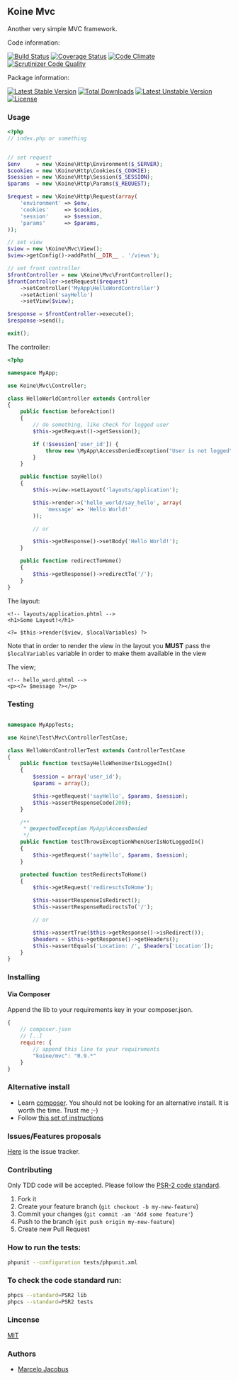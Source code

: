 Koine Mvc
-----------------

Another very simple MVC framework.

Code information:

[![Build Status](https://travis-ci.org/koinephp/Mvc.png?branch=master)](https://travis-ci.org/koinephp/Mvc)
[![Coverage Status](https://coveralls.io/repos/koinephp/Mvc/badge.png?branch=master)](https://coveralls.io/r/koinephp/Mvc?branch=master)
[![Code Climate](https://codeclimate.com/github/koinephp/Mvc.png)](https://codeclimate.com/github/koinephp/Mvc)
[![Scrutinizer Code Quality](https://scrutinizer-ci.com/g/koinephp/Mvc/badges/quality-score.png?b=master)](https://scrutinizer-ci.com/g/koinephp/Mvc/?branch=master)

Package information:

[![Latest Stable Version](https://poser.pugx.org/koine/mvc/v/stable.svg)](https://packagist.org/packages/koine/mvc)
[![Total Downloads](https://poser.pugx.org/koine/mvc/downloads.svg)](https://packagist.org/packages/koine/mvc)
[![Latest Unstable Version](https://poser.pugx.org/koine/mvc/v/unstable.svg)](https://packagist.org/packages/koine/mvc)
[![License](https://poser.pugx.org/koine/mvc/license.svg)](https://packagist.org/packages/koine/mvc)

### Usage

```php
<?php
// index.php or something


// set request
$env     = new \Koine\Http\Environment($_SERVER);
$cookies = new \Koine\Http\Cookies($_COOKIE);
$session = new \Koine\Http\Session($_SESSION);
$params  = new \Koine\Http\Params($_REQUEST);

$request = new \Koine\Http\Request(array(
    'environment' => $env,
    'cookies'     => $cookies,
    'session'     => $session,
    'params'      => $params,
));

// set view
$view = new \Koine\Mvc\View();
$view->getConfig()->addPath(__DIR__ . '/views');

// set front controller
$frontController = new \Koine\Mvc\FrontController();
$frontController->setRequest($request)
    ->setController('MyApp\HelloWordController')
    ->setAction('sayHello')
    ->setView($view);

$response = $frontController->execute();
$response->send();

exit();
```

The controller:

```php
<?php

namespace MyApp;

use Koine\Mvc\Controller;

class HelloWorldController extends Controller
{
    public function beforeAction()
    {
        // do something, like check for logged user
        $this->getRequest()->getSession();

        if (!$session['user_id']) {
            throw new \MyApp\AccessDeniedException("User is not logged");
        }
    }

    public function sayHello()
    {
        $this->view->setLayout('layouts/application');

        $this->render->('hello_world/say_hello', array(
            'message' => 'Hello World!'
        ));

        // or

        $this->getResponse()->setBody('Hello World!');
    }

    public function redirectToHome()
    {
        $this->getResponse()->redirectTo('/');
    }
}
```

The layout:

```phtml
<!-- layouts/application.phtml -->
<h1>Some Layout!</h1>

<?= $this->render($view, $localVariables) ?>
```

Note that in order to render the view in the layout you **MUST** pass the ```$localVariables``` 
variable in order to make them available in the view

The view;

```phtml
<!-- hello_word.phtml -->
<p><?= $message ?></p>
```

### Testing
```php

namespace MyAppTests;

use Koine\Test\Mvc\ControllerTestCase;

class HelloWordControllerTest extends ControllerTestCase
{
    public function testSayHelloWhenUserIsLoggedIn()
    {
        $session = array('user_id');
        $params = array();

        $this->getRequest('sayHello', $params, $session);
        $this->assertResponseCode(200);
    }

    /**
     * @expectedException MyApp\AccessDenied
     */
    public function testThrowsExceptionWhenUserIsNotLoggedIn()
    {
        $this->getRequest('sayHello', $params, $session);
    }

    protected function testRedirectsToHome()
    {
        $this->getRequest('rediresctsToHome');

        $this->assertResponseIsRedirect();
        $this->assertResponseRedirectsTo('/');

        // or

        $this->assertTrue($this->getResponse()->isRedirect());
        $headers = $this->getResponse()->getHeaders();
        $this->assertEquals('Location: /', $headers['Location']);
    }
}

```

### Installing

#### Via Composer
Append the lib to your requirements key in your composer.json.

```javascript
{
    // composer.json
    // [..]
    require: {
        // append this line to your requirements
        "koine/mvc": "0.9.*"
    }
}
```

### Alternative install
- Learn [composer](https://getcomposer.org). You should not be looking for an alternative install. It is worth the time. Trust me ;-)
- Follow [this set of instructions](#installing-via-composer)

### Issues/Features proposals

[Here](https://github.com/koinephp/mvc/issues) is the issue tracker.

### Contributing

Only TDD code will be accepted. Please follow the [PSR-2 code standard](https://github.com/php-fig/fig-standards/blob/master/accepted/PSR-2-coding-style-guide.md).

1. Fork it
2. Create your feature branch (`git checkout -b my-new-feature`)
3. Commit your changes (`git commit -am 'Add some feature'`)
4. Push to the branch (`git push origin my-new-feature`)
5. Create new Pull Request

### How to run the tests:

```bash
phpunit --configuration tests/phpunit.xml
```

### To check the code standard run:

```bash
phpcs --standard=PSR2 lib
phpcs --standard=PSR2 tests
```

### Lincense
[MIT](MIT-LICENSE)

### Authors

- [Marcelo Jacobus](https://github.com/mjacobus)
